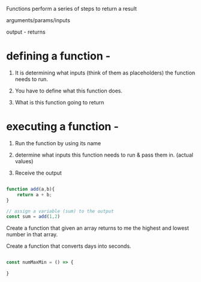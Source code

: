 Functions perform a series of steps to return a result

arguments/params/inputs 

output - returns

# defining a function - 
1. It is determining what inputs (think of them as placeholders) the function needs to run. 

2. You have to define what this function does. 

3. What is this function going to return

# executing a function - 
1. Run the function by using its name

2. determine what inputs this function needs to run & pass them in. (actual values)

3. Receive the output


```js

function add(a,b){
    return a + b;
}

// assign a variable (sum) to the output 
const sum = add(1,2) 


```

Create a function that given an array returns to me the highest and lowest number in that array.

Create a function that converts days into seconds.

```js

const numMaxMin = () => {
    
}